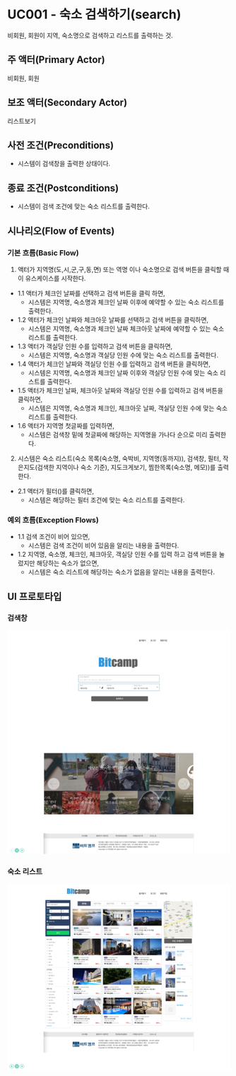 # UC001 - 숙소 검색하기(search)
비회원, 회원이 지역, 숙소명으로 검색하고 리스트를 출력하는 것.

## 주 액터(Primary Actor)
비회원, 회원

## 보조 액터(Secondary Actor)
리스트보기

## 사전 조건(Preconditions)
- 시스템이 검색창을 출력한 상태이다.

## 종료 조건(Postconditions)
- 시스템이 검색 조건에 맞는 숙소 리스트를 출력한다.

## 시나리오(Flow of Events)
### 기본 흐름(Basic Flow)
1. 액터가 지역명(도,시,군,구,동,면) 또는 역명 이나 숙소명으로 검색 버튼을 클릭할 때 이 유스케이스를 시작한다.
- 1.1 액터가 체크인 날짜를 선택하고 검색 버튼을 클릭 하면,
    - 시스템은 지역명, 숙소명과 체크인 날짜 이후에 예약할 수 있는 숙소 리스트를 출력한다.
- 1.2 액터가 체크인 날짜와 체크아웃 날짜를 선택하고 검색 버튼을 클릭하면,
    - 시스템은 지역명, 숙소명과 체크인 날짜 체크아웃 날짜에 예약할 수 있는 숙소 리스트를 출력한다.
- 1.3 액터가 객실당 인원 수를 입력하고 검색 버튼을 클릭하면,
    - 시스템은 지역명, 숙소명과 객실당 인원 수에 맞는 숙소 리스트를 출력한다.
- 1.4 액터가 체크인 날짜와 객실당 인원 수를 입력하고 검색 버튼을 클릭하면,
    - 시스템은 지역명, 숙소명과 체크인 날짜 이후와 객실당 인원 수에 맞는 숙소 리스트를 출력한다.
- 1.5 액터가 체크인 날짜, 체크아웃 날짜와 객실당 인원 수를 입력하고 검색 버튼을 클릭하면,
    - 시스템은 지역명, 숙소명과 체크인, 체크아웃 날짜, 객실당 인원 수에 맞는 숙소 리스트를 출력한다.
- 1.6 액터가 지역명 첫글짜를 입력하면,
    - 시스템은 검색창 밑에 첫글짜에 해당하는 지역명을 가나다 순으로 미리 출력한다.
2. 시스템은 숙소 리스트(숙소 목록(숙소명, 숙박비, 지역명(동까지)), 검색창, 필터, 작은지도(검색한 지역이나 숙소 기준), 지도크게보기, 찜한목록(숙소명, 메모))를 출력한다.
- 2.1 액터가 필터()를 클릭하면,
    - 시스템은 해당하는 필터 조건에 맞는 숙소 리스트를 출력한다.

### 예외 흐름(Exception Flows)
- 1.1 검색 조건이 비어 있으면,
    - 시스템은 검색 조건이 비어 있음을 알리는 내용을 출력한다.
- 1.2 지역명, 숙소명, 체크인, 체크아웃, 객실당 인원 수를 입력 하고 검색 버튼을 눌렀지만 해당하는 숙소가 없으면,
    - 시스템은 숙소 리스트에 해당하는 숙소가 없음을 알리는 내용을 출력한다.

## UI 프로토타입

### 검색창
![검색창](../../images/메인페이지.PNG)

### 숙소 리스트
![리스트](../../images/리스트.PNG)
